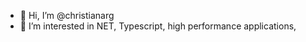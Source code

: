- 👋 Hi, I’m @christianarg
- 👀 I’m interested in NET, Typescript, high performance applications, 

<!---
christianarg/christianarg is a ✨ special ✨ repository because its `README.md` (this file) appears on your GitHub profile.
You can click the Preview link to take a look at your changes.
--->
